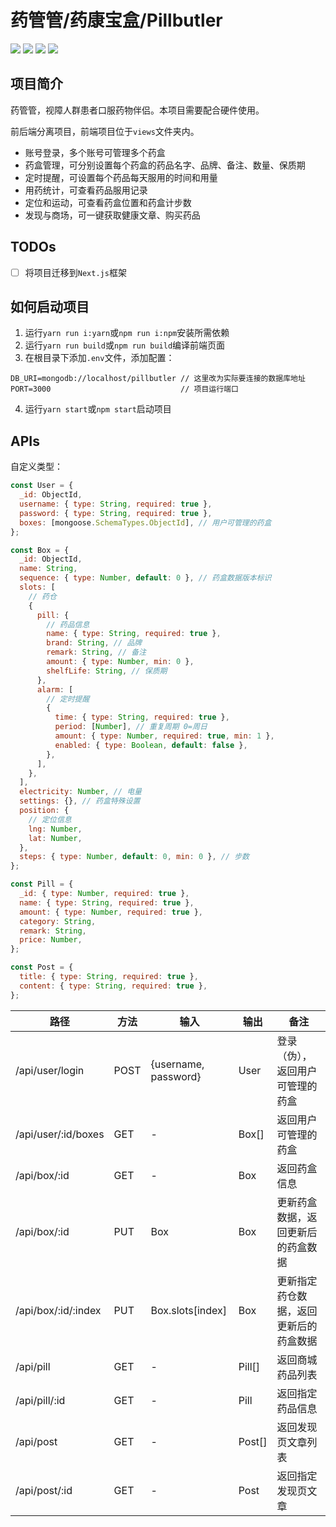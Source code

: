 # 药管管/药康宝盒/Pillbutler

![](https://img.shields.io/badge/Koa-grey)
![](https://img.shields.io/badge/MongoDB-green)
![](https://img.shields.io/badge/React-blue)
![](https://img.shields.io/badge/AntDesign-blue)

## 项目简介

药管管，视障人群患者口服药物伴侣。本项目需要配合硬件使用。

前后端分离项目，前端项目位于`views`文件夹内。

- 账号登录，多个账号可管理多个药盒
- 药盒管理，可分别设置每个药盒的药品名字、品牌、备注、数量、保质期
- 定时提醒，可设置每个药品每天服用的时间和用量
- 用药统计，可查看药品服用记录
- 定位和运动，可查看药盒位置和药盒计步数
- 发现与商场，可一键获取健康文章、购买药品

## TODOs

- [ ] 将项目迁移到`Next.js`框架

## 如何启动项目

1. 运行`yarn run i:yarn`或`npm run i:npm`安装所需依赖
2. 运行`yarn run build`或`npm run build`编译前端页面
3. 在根目录下添加`.env`文件，添加配置：

```properties
DB_URI=mongodb://localhost/pillbutler // 这里改为实际要连接的数据库地址
PORT=3000                             // 项目运行端口
```

4. 运行`yarn start`或`npm start`启动项目

## APIs

自定义类型：

```js
const User = {
  _id: ObjectId,
  username: { type: String, required: true },
  password: { type: String, required: true },
  boxes: [mongoose.SchemaTypes.ObjectId], // 用户可管理的药盒
};

const Box = {
  _id: ObjectId,
  name: String,
  sequence: { type: Number, default: 0 }, // 药盒数据版本标识
  slots: [
    // 药仓
    {
      pill: {
        // 药品信息
        name: { type: String, required: true },
        brand: String, // 品牌
        remark: String, // 备注
        amount: { type: Number, min: 0 },
        shelfLife: String, // 保质期
      },
      alarm: [
        // 定时提醒
        {
          time: { type: String, required: true },
          period: [Number], // 重复周期 0=周日
          amount: { type: Number, required: true, min: 1 },
          enabled: { type: Boolean, default: false },
        },
      ],
    },
  ],
  electricity: Number, // 电量
  settings: {}, // 药盒特殊设置
  position: {
    // 定位信息
    lng: Number,
    lat: Number,
  },
  steps: { type: Number, default: 0, min: 0 }, // 步数
};

const Pill = {
  _id: { type: Number, required: true },
  name: { type: String, required: true },
  amount: { type: Number, required: true },
  category: String,
  remark: String,
  price: Number,
};

const Post = {
  title: { type: String, required: true },
  content: { type: String, required: true },
};
```

| 路径                | 方法 | 输入                 | 输出   | 备注                                   |
| ------------------- | ---- | -------------------- | ------ | -------------------------------------- |
| /api/user/login     | POST | {username, password} | User   | 登录（伪），返回用户可管理的药盒       |
| /api/user/:id/boxes | GET  | -                    | Box[]  | 返回用户可管理的药盒                   |
| /api/box/:id        | GET  | -                    | Box    | 返回药盒信息                           |
| /api/box/:id        | PUT  | Box                  | Box    | 更新药盒数据，返回更新后的药盒数据     |
| /api/box/:id/:index | PUT  | Box.slots[index]     | Box    | 更新指定药仓数据，返回更新后的药盒数据 |
| /api/pill           | GET  | -                    | Pill[] | 返回商城药品列表                       |
| /api/pill/:id       | GET  | -                    | Pill   | 返回指定药品信息                       |
| /api/post           | GET  | -                    | Post[] | 返回发现页文章列表                     |
| /api/post/:id       | GET  | -                    | Post   | 返回指定发现页文章                     |
